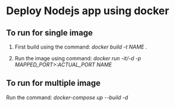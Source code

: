 
# Deploy Nodejs app using docker


## To run for single image

 1. First build using the command: *docker build -t NAME .*

 2. Run the image using command:  *docker run -it/-d -p MAPPED_PORT>:ACTUAL_PORT NAME*


## To run for multiple image

Run the command: *docker-compose up --build -d*

